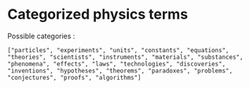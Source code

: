 # Categorized physics terms

Possible categories :

```["particles", "experiments", "units", "constants", "equations", "theories", "scientists", "instruments", "materials", "substances", "phenomena", "effects", "laws", "technologies", "discoveries", "inventions", "hypotheses", "theorems", "paradoxes", "problems", "conjectures", "proofs", "algorithms"]```

